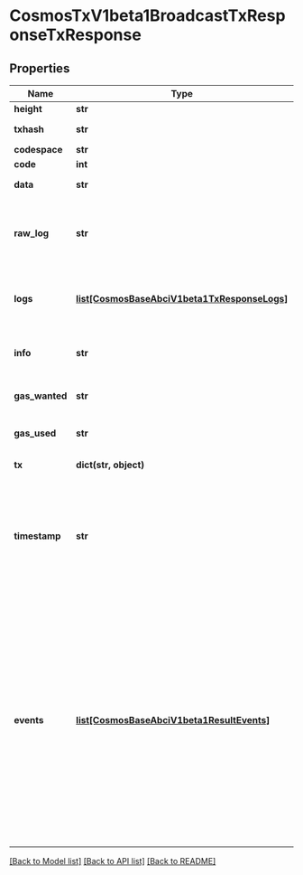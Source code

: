 # CosmosTxV1beta1BroadcastTxResponseTxResponse

## Properties
Name | Type | Description | Notes
------------ | ------------- | ------------- | -------------
**height** | **str** |  | [optional] 
**txhash** | **str** | The transaction hash. | [optional] 
**codespace** | **str** |  | [optional] 
**code** | **int** | Response code. | [optional] 
**data** | **str** | Result bytes, if any. | [optional] 
**raw_log** | **str** | The output of the application&#x27;s logger (raw string). May be non-deterministic. | [optional] 
**logs** | [**list[CosmosBaseAbciV1beta1TxResponseLogs]**](CosmosBaseAbciV1beta1TxResponseLogs.md) | The output of the application&#x27;s logger (typed). May be non-deterministic. | [optional] 
**info** | **str** | Additional information. May be non-deterministic. | [optional] 
**gas_wanted** | **str** | Amount of gas requested for transaction. | [optional] 
**gas_used** | **str** | Amount of gas consumed by transaction. | [optional] 
**tx** | **dict(str, object)** | The request transaction bytes. | [optional] 
**timestamp** | **str** | Time of the previous block. For heights &gt; 1, it&#x27;s the weighted median of the timestamps of the valid votes in the block.LastCommit. For height &#x3D;&#x3D; 1, it&#x27;s genesis time. | [optional] 
**events** | [**list[CosmosBaseAbciV1beta1ResultEvents]**](CosmosBaseAbciV1beta1ResultEvents.md) | Events defines all the events emitted by processing a transaction. Note, these events include those emitted by processing all the messages and those emitted from the ante. Whereas Logs contains the events, with additional metadata, emitted only by processing the messages.  Since: cosmos-sdk 0.42.11, 0.44.5, 0.45 | [optional] 

[[Back to Model list]](../README.md#documentation-for-models) [[Back to API list]](../README.md#documentation-for-api-endpoints) [[Back to README]](../README.md)

